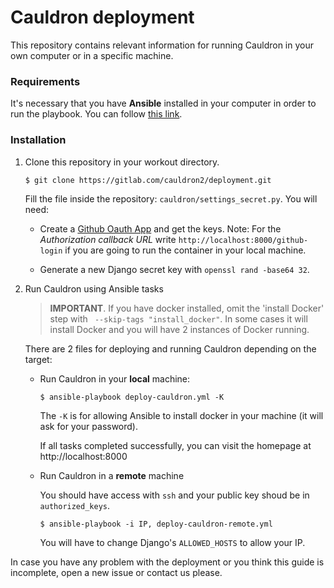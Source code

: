 # Cauldron deployment

This repository contains relevant information for running Cauldron in your own computer or in a specific machine.


### Requirements

It's necessary that you have **Ansible** installed in your computer in order to run the playbook. You can follow [this link](https://docs.ansible.com/ansible/latest/installation_guide/).


### Installation

1. Clone this repository in your workout directory.
    ```
    $ git clone https://gitlab.com/cauldron2/deployment.git
    ```
    
    Fill the file inside the repository: `cauldron/settings_secret.py`. You will need:
      
    - Create a [Github Oauth App](https://developer.github.com/apps/building-oauth-apps/creating-an-oauth-app/) and get the keys. Note: For the _Authorization callback URL_ write `http://localhost:8000/github-login` if you are going to run the container in your local machine.

    - Generate a new Django secret key with `openssl rand -base64 32`.

2. Run Cauldron using Ansible tasks

    > **IMPORTANT**. If you have docker installed, omit the 'install Docker' step with ` --skip-tags "install_docker"`.  In some cases it will install Docker and you will have 2 instances of Docker running.
    
    There are 2 files for deploying and running Cauldron depending on the target:
    - Run Cauldron in your **local** machine:
        
        ```
        $ ansible-playbook deploy-cauldron.yml -K
        ```
         The `-K` is for allowing Ansible to install docker in your machine (it will ask for your password).
         
        If all tasks completed successfully, you can visit the homepage at http://localhost:8000
    
    - Run Cauldron in a **remote** machine
    
        You should have access with `ssh` and your public key shoud be in `authorized_keys`.
        ```
        $ ansible-playbook -i IP, deploy-cauldron-remote.yml
        ```
               
        You will have to change Django's `ALLOWED_HOSTS` to allow your IP.
        
    
    
In case you have any problem with the deployment or you think this guide is incomplete, open a new issue or contact us please.
